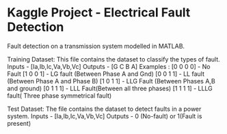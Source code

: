 # Kaggle Project - Electrical Fault Detection

Fault detection on a transmission system modelled in MATLAB. 

Training Dataset:
This file contains the dataset to classify the types of fault.
Inputs - [Ia,Ib,Ic,Va,Vb,Vc]
Outputs - [G C B A]
Examples :
[0 0 0 0] - No Fault
[1 0 0 1] - LG fault (Between Phase A and Gnd)
[0 0 1 1] - LL fault (Between Phase A and Phase B)
[1 0 1 1] - LLG Fault (Between Phases A,B and ground)
[0 1 1 1] - LLL Fault(Between all three phases)
[1 1 1 1] - LLLG fault( Three phase symmetrical fault)

Test Dataset:
The file contains the dataset to detect faults in a power system.
Inputs - [Ia,Ib,Ic,Va,Vb,Vc]
Outputs - 0 (No-fault) or 1(Fault is present)
